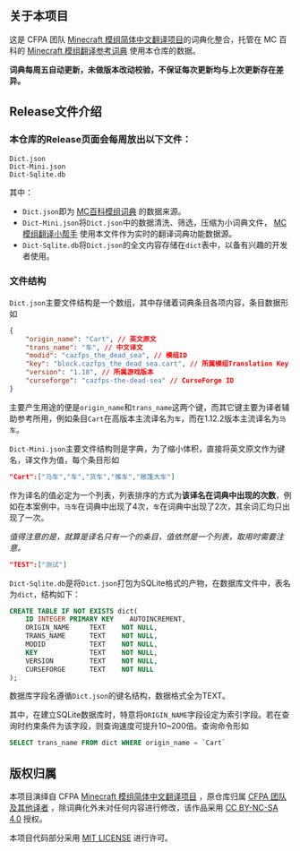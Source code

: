 ## 关于本项目

这是 CFPA 团队 [Minecraft 模组简体中文翻译项目](https://github.com/CFPAOrg/Minecraft-Mod-Language-Package)的词典化整合，托管在 MC 百科的 [Minecraft 模组翻译参考词典](https://dict.mcmod.cn/) 使用本仓库的数据。

**词典每周五自动更新，未做版本改动校验，不保证每次更新均与上次更新存在差异。**

## Release文件介绍

### 本仓库的Release页面会每周放出以下文件：

```
Dict.json
Dict-Mini.json
Dict-Sqlite.db
```

其中：
- `Dict.json`即为 [MC百科模组词典](https://dict.mcmod.cn/) 的数据来源。
- `Dict-Mini.json`将`Dict.json`中的数据清洗、筛选，压缩为小词典文件， [MC模组翻译小帮手](https://github.com/CFPATools/Minecraft-Mods-Translator) 使用本文件作为实时的翻译词典功能数据源。
- `Dict-Sqlite.db`将`Dict.json`的全文内容存储在`dict`表中，以备有兴趣的开发者使用。

### 文件结构

`Dict.json`主要文件结构是一个数组，其中存储着词典条目各项内容，条目数据形如
```json
{
    "origin_name": "Cart", // 英文原文
    "trans_name": "车", // 中文译文
    "modid": "cazfps_the_dead_sea", // 模组ID
    "key": "block.cazfps_the_dead_sea.cart", // 所属模组Translation Key
    "version": "1.18", // 所属游戏版本
    "curseforge": "cazfps-the-dead-sea" // CurseForge ID
}
```
主要产生用途的便是`origin_name`和`trans_name`这两个键，而其它键主要为译者辅助参考所用，例如条目`Cart`在高版本主流译名为`车`，而在1.12.2版本主流译名为`马车`。

`Dict-Mini.json`主要文件结构则是字典，为了缩小体积，直接将英文原文作为键名，译文作为值，每个条目形如
```json
"Cart":["马车","车","货车","推车","敞篷大车"]
```
作为译名的值必定为一个列表，列表排序的方式为**该译名在词典中出现的次数**，例如在本案例中，`马车`在词典中出现了4次，`车`在词典中出现了2次，其余词汇均只出现了一次。

*值得注意的是，就算是译名只有一个的条目，值依然是一个列表，取用时需要注意。*
```json
"TEST":["测试"]
```

`Dict-Sqlite.db`是将`Dict.json`打包为SQLite格式的产物，在数据库文件中，表名为`dict`，结构如下：
```sql
CREATE TABLE IF NOT EXISTS dict(
    ID INTEGER PRIMARY KEY    AUTOINCREMENT,
    ORIGIN_NAME     TEXT    NOT NULL,
    TRANS_NAME      TEXT    NOT NULL,
    MODID           TEXT    NOT NULL,
    KEY             TEXT    NOT NULL,
    VERSION         TEXT    NOT NULL,
    CURSEFORGE      TEXT    NOT NULL
);
```
数据库字段名遵循`Dict.json`的键名结构，数据格式全为TEXT。

其中，在建立SQLite数据库时，特意将`ORIGIN_NAME`字段设定为索引字段。若在查询时约束条件为该字段，则查询速度可提升10~200倍。查询命令形如
```sql
SELECT trans_name FROM dict WHERE origin_name = `Cart`
```

## 版权归属

本项目演绎自 CFPA [Minecraft 模组简体中文翻译项目](https://github.com/CFPAOrg/Minecraft-Mod-Language-Package) ，原仓库归属 [CFPA 团队及其他译者](https://github.com/CFPAOrg/Minecraft-Mod-Language-Package/graphs/contributors) ，除词典化外未对任何内容进行修改，该作品采用 [CC BY-NC-SA 4.0](https://creativecommons.org/licenses/by-nc-sa/4.0/) 授权。 

本项目代码部分采用 [MIT LICENSE](https://mit-license.org/) 进行许可。
